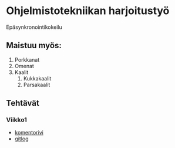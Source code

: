 # Ohjelmistotekniikan harjoitustyö
Epäsynkronointikokeilu

## Maistuu myös:
1. Porkkanat
1. Omenat
1. Kaalit
	1. Kukkakaalit
	1. Parsakaalit

## Tehtävät
### Viikko1
* [komentorivi](https://github.com/J-Uhero/ot-harjoitustyo/blob/master/laskarit/viikko1/komentorivi.txt)
* [gitlog](https://github.com/J-Uhero/ot-harjoitustyo/blob/master/laskarit/viikko1/gitlog.txt)
